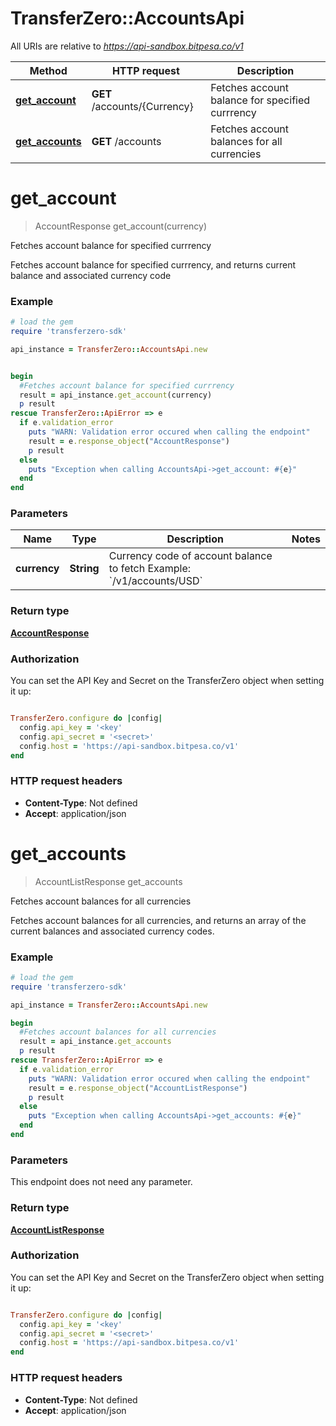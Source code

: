 # TransferZero::AccountsApi

All URIs are relative to *https://api-sandbox.bitpesa.co/v1*

Method | HTTP request | Description
------------- | ------------- | -------------
[**get_account**](AccountsApi.md#get_account) | **GET** /accounts/{Currency} | Fetches account balance for specified currrency
[**get_accounts**](AccountsApi.md#get_accounts) | **GET** /accounts | Fetches account balances for all currencies


# **get_account**
> AccountResponse get_account(currency)

Fetches account balance for specified currrency

Fetches account balance for specified currrency, and returns current balance and associated currency code

### Example
```ruby
# load the gem
require 'transferzero-sdk'

api_instance = TransferZero::AccountsApi.new


begin
  #Fetches account balance for specified currrency
  result = api_instance.get_account(currency)
  p result
rescue TransferZero::ApiError => e
  if e.validation_error
    puts "WARN: Validation error occured when calling the endpoint"
    result = e.response_object("AccountResponse")
    p result
  else
    puts "Exception when calling AccountsApi->get_account: #{e}"
  end
end
```

### Parameters

Name | Type | Description  | Notes
------------- | ------------- | ------------- | -------------
 **currency** | **String**| Currency code of account balance to fetch  Example: &#x60;/v1/accounts/USD&#x60; | 

### Return type

[**AccountResponse**](AccountResponse.md)

### Authorization

You can set the API Key and Secret on the TransferZero object when setting it up:

```ruby

TransferZero.configure do |config|
  config.api_key = '<key'
  config.api_secret = '<secret>'
  config.host = 'https://api-sandbox.bitpesa.co/v1'
end

```

### HTTP request headers

 - **Content-Type**: Not defined
 - **Accept**: application/json



# **get_accounts**
> AccountListResponse get_accounts

Fetches account balances for all currencies

Fetches account balances for all currencies, and returns an array of the current balances and associated currency codes.

### Example
```ruby
# load the gem
require 'transferzero-sdk'

api_instance = TransferZero::AccountsApi.new

begin
  #Fetches account balances for all currencies
  result = api_instance.get_accounts
  p result
rescue TransferZero::ApiError => e
  if e.validation_error
    puts "WARN: Validation error occured when calling the endpoint"
    result = e.response_object("AccountListResponse")
    p result
  else
    puts "Exception when calling AccountsApi->get_accounts: #{e}"
  end
end
```

### Parameters
This endpoint does not need any parameter.

### Return type

[**AccountListResponse**](AccountListResponse.md)

### Authorization

You can set the API Key and Secret on the TransferZero object when setting it up:

```ruby

TransferZero.configure do |config|
  config.api_key = '<key'
  config.api_secret = '<secret>'
  config.host = 'https://api-sandbox.bitpesa.co/v1'
end

```

### HTTP request headers

 - **Content-Type**: Not defined
 - **Accept**: application/json



